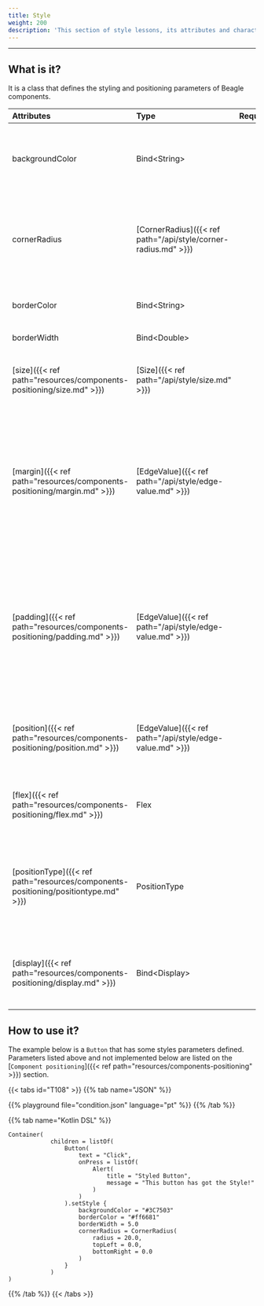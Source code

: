 ```yaml
---
title: Style
weight: 200
description: 'This section of style lessons, its attributes and characteristics'
---
```


---
## What is it?

It is a class that defines the styling and positioning parameters of Beagle components.

| Attributes | Type | Required | Definition |
| :-------- | :--- | :---------: | :-------- |
| backgroundColor | Bind\<String\> | | Using a String parameter it sets the background color on this visual component. It must be listed as an Hexadecimal color format. For example, type in "#FFFFFF" for a WHITE background. |
| cornerRadius| [CornerRadius]({{< ref path="/api/style/corner-radius.md" >}}) | | Using Double parameters it sets the corner of your view to make it round. You could set a `radius` parameter that is applyed to all corners or you could a value to each of the corners, like `topLeft`, `bottomLeft`, `topRight` and `bottomRight`|
| borderColor | Bind\<String\> | |Sets the color of your view border. Supported formats:#RRGGBBAA and #RGBA.|
| borderWidth | Bind\<Double\> | |Sets the width of your view border.|
| [size]({{< ref path="resources/components-positioning/size.md" >}}) |[Size]({{< ref path="/api/style/size.md" >}}) | | adds a size number to a view. Click on the [size]({{< ref path="resources/components-positioning/size.md" >}}) parameter link to check it's details.
| [margin]({{< ref path="resources/components-positioning/margin.md" >}})| [EdgeValue]({{< ref path="/api/style/edge-value.md" >}}) | | Adds spacing around the outside of a view. A view with margin will offset itself from the bounds of its parent but also offset the location of any siblings. The margin of a view contributes to the total size of its parent if the parent is auto sized. Click on the [margin]({{< ref path="resources/components-positioning/margin.md" >}}) parameter link to check it's details. |
| [padding]({{< ref path="resources/components-positioning/padding.md" >}}) | [EdgeValue]({{< ref path="/api/style/edge-value.md" >}}) | | Adds to the view size it is applied to. Padding in Yoga acts as if box-sizing: border-box; was set. Padding will not add to the total size of an element if it has an explicit size set. For auto sized views, padding will increase the view size as well as offset the location of any children. Click on the [padding]({{< ref path="resources/components-positioning/padding.md" >}}) parameter link to check it's details.
| [position]({{< ref path="resources/components-positioning/position.md" >}}) | [EdgeValue]({{< ref path="/api/style/edge-value.md" >}}) | | Adds padding to a view position. Click on the [position]({{< ref path="resources/components-positioning/position.md" >}}) parameter link to check it's details.|
| [flex]({{< ref path="resources/components-positioning/flex.md" >}}) | Flex | | Defines a view flex property. Click on the [flex]({{< ref path="resources/components-positioning/flex.md" >}}) parameter link to check it's details. |
| [positionType]({{< ref path="resources/components-positioning/positiontype.md" >}}) | PositionType | | Sets the position type of an element to define how it is positioned within its parent. It could be set to either `relative` or `absolute`. Click on the [positionType]({{< ref path="resources/components-positioning/positiontype.md" >}}) parameter link to check it's details.|
| [display]({{< ref path="resources/components-positioning/display.md" >}}) | Bind\<Display\> | | Enables a view flex property for all its direct children. Click on the [display]({{< ref path="resources/components-positioning/display.md" >}}) parameter link to check it's details.

## How to use it?

The example below is a `Button` that has some styles parameters defined. Parameters listed above and not implemented below are listed on the [`Component positioning`]({{< ref path="resources/components-positioning" >}}) section.

{{< tabs id="T108" >}}
{{% tab name="JSON" %}}

<!-- json-playground:condition.json
{
  "_beagleComponent_":"beagle:screenComponent",
  "child":{
    "_beagleComponent_":"beagle:container",
    "children":[
      {
        "_beagleComponent_":"beagle:button",
        "text":"Click",
        "onPress":[
          {
            "_beagleAction_":"beagle:alert",
            "title":"Styled Button",
            "message":"This button has got the Style!"
          }
        ],
        "style":{
          "backgroundColor":"#3C7503",
          "cornerRadius":{
            "radius":20,
            "topLeft":0,
            "bottomRight":0
          },
          "borderColor":"#ff6681",
          "borderWidth":5,
          "size":{
            
          },
          "flex":{
            
          }
        }
      }
    ]
  }
}
-->

{{% playground file="condition.json" language="pt" %}}
{{% /tab %}}

{{% tab name="Kotlin DSL" %}}

```text
Container(
            children = listOf(
                Button(
                    text = "Click",
                    onPress = listOf(
                        Alert(
                            title = "Styled Button",
                            message = "This button has got the Style!"
                        )
                    )
                ).setStyle {
                    backgroundColor = "#3C7503"
                    borderColor = "#ff6681"
                    borderWidth = 5.0
                    cornerRadius = CornerRadius(
                        radius = 20.0,
                        topLeft = 0.0,
                        bottomRight = 0.0
                    )
                }
            )
)

```

{{% /tab %}}
{{< /tabs >}}

